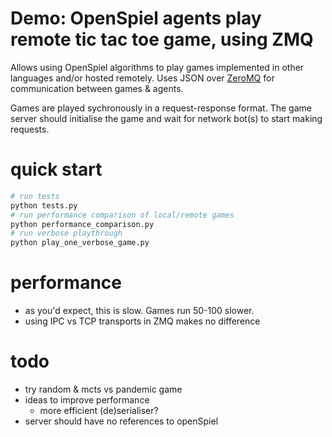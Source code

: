 # Demo: OpenSpiel agents play remote tic tac toe game, using ZMQ

Allows using OpenSpiel algorithms to play games implemented in other languages
and/or hosted remotely. Uses JSON over [ZeroMQ](https://zeromq.org/) for
communication between games & agents.

Games are played sychronously in a request-response format. The game server
should initialise the game and wait for network bot(s) to start making requests.

# quick start
```sh
# run tests
python tests.py
# run performance comparison of local/remote games
python performance_comparison.py
# run verbose playthrough
python play_one_verbose_game.py
```

# performance
- as you'd expect, this is slow. Games run 50-100 slower.
- using IPC vs TCP transports in ZMQ makes no difference

# todo
- try random & mcts vs pandemic game
- ideas to improve performance
  - more efficient (de)serialiser?
- server should have no references to openSpiel
